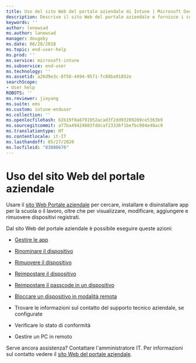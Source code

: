 ```yaml
---
title: Uso del sito Web del portale aziendale di Intune | Microsoft Docs
description: Descrive il sito Web del portale aziendale e fornisce i collegamenti alle procedure per le attività che possono eseguire gli utenti finali nel sito Web
keywords: ''
author: lenewsad
ms.author: lanewsad
manager: dougeby
ms.date: 08/28/2018
ms.topic: end-user-help
ms.prod: ''
ms.service: microsoft-intune
ms.subservice: end-user
ms.technology: ''
ms.assetid: a26d9e3c-8f58-4494-9571-fc88ba91852e
searchScope:
- User help
ROBOTS: ''
ms.reviewer: jieyang
ms.suite: ems
ms.custom: intune-enduser
ms.collection: ''
ms.openlocfilehash: b2b19f0a8791952acad3f2dd93289269ce5363b9
ms.sourcegitcommit: a77ba49424803fddcaf23326f1befbc004e48ac9
ms.translationtype: HT
ms.contentlocale: it-IT
ms.lasthandoff: 05/27/2020
ms.locfileid: "83880676"
---
```

# <a name="using-the-intune-company-portal-website"></a>Uso del sito Web del portale aziendale
Usare il [sito Web Portale aziendale](https://portal.manage.microsoft.com) per cercare, installare e disinstallare app per la scuola o il lavoro, oltre che per visualizzare, modificare, aggiungere e rimuovere dispositivi registrati.  

Dal sito Web del portale aziendale è possibile eseguire queste azioni:

- [Gestire le app](manage-apps-cpweb.md)  

- [Rinominare il dispositivo](rename-your-device-cpwebsite.md)

- [Rimuovere il dispositivo](remove-your-device-cpwebsite.md)

- [Reimpostare il dispositivo](reset-erase-your-device-cpwebsite.md)

- [Reimpostare il passcode in un dispositivo](reset-your-passcode-cpwebsite.md)

- [Bloccare un dispositivo in modalità remota](remote-lock-your-device-cpwebsite.md)

- Trovare le informazioni sul contatto del supporto tecnico aziendale, se configurate

- Verificare lo stato di conformità

- Gestire un PC in remoto

Serve ancora assistenza? Contattare l'amministratore IT. Per informazioni sul contatto vedere il [sito Web del portale aziendale](https://go.microsoft.com/fwlink/?linkid=2010980).

